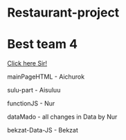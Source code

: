 # Restaurant-project
# Best team 4






[Click here Sir!](https://beksminbaev.github.io/restaurant-project/)

mainPageHTML - Aichurok

sulu-part  - Aisuluu 

functionJS - Nur

dataMado - all changes in Data by Nur

bekzat-Data-JS  - Bekzat


